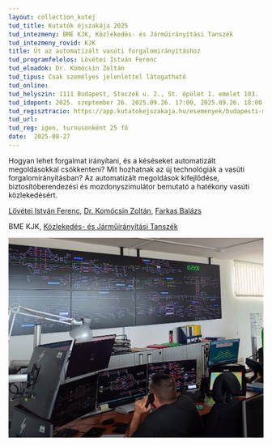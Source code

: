 ```yaml
---
layout: collection_kutej
tud_title: Kutatók éjszakája 2025
tud_intezmeny: BME KJK, Közlekedés- és Járműirányítási Tanszék
tud_intezmeny_rovid: KJK
title: Út az automatizált vasúti forgalomirányításhoz
tud_programfelelos: Lövétei István Ferenc
tud_eloadok: Dr. Komócsin Zoltán
tud_tipus: Csak személyes jelenléttel látogatható
tud_online: 
tud_helyszin: 1111 Budapest, Stoczek u. 2., St. épület 1. emelet 103.
tud_idopont: 2025. szeptember 26. 2025.09.26. 17:00, 2025.09.26. 18:00, 2025.09.26. 19:00, 2025.09.26. 20:00
tud_regisztracio: https://app.kutatokejszakaja.hu/esemenyek/budapesti-muszaki-es-gazdasagtudomanyi-egyetem-bme/ut-az-automatizalt-vasuti-forgalomiranyitashoz
tud_url: 
tud_reg: igen, turnusonként 25 fő
date:  2025-08-27
---
```


Hogyan lehet forgalmat irányítani, és a késéseket automatizált megoldásokkal csökkenteni? Mit hozhatnak az új technológiák a vasúti forgalomirányításban? 
Az automatizált megoldások kifejlődése, biztosítóberendezési és mozdonyszimulátor bemutató a hatékony vasúti közlekedésért.

[Lövétei István Ferenc](https://tudprog.bme.hu/kutatok_ejszakaja/profilok/lovetei_istvan_ferenc), [Dr. Komócsin Zoltán](https://tudprog.bme.hu/kutatok_ejszakaja/profilok/komocsin_zoltan), [Farkas Balázs](https://tudprog.bme.hu/kutatok_ejszakaja/profilok/farkas_balazs)

BME KJK, [Közlekedés- és Járműirányítási Tanszék](https://kjit.bme.hu/index.php/hu/) 

![Út az automatizált vasúti forgalomirányításhoz](../2025/images/ut-az-automatizalt-vasuti-forgalomiranyitashoz.jpg)
